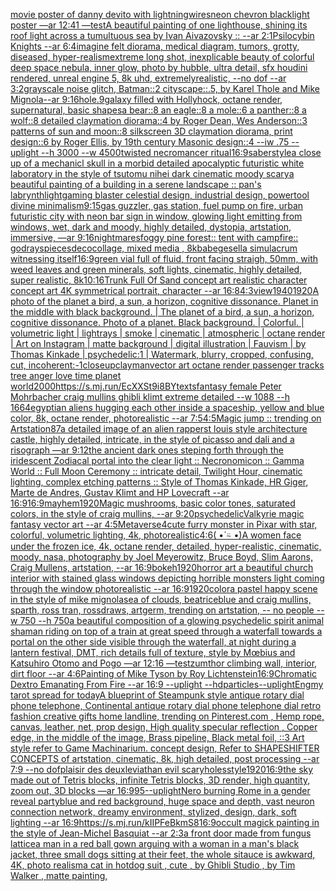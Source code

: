 [movie poster of danny devito with lightning](https://www.ebank.nz/aiartgenerator?category=movie%2520poster%2520of%2520danny%2520devito%2520with%2520lightning)[wires](https://www.ebank.nz/aiartgenerator?category=wires)[neon chevron blacklight poster —ar 12:41 —test](https://www.ebank.nz/aiartgenerator?category=neon%2520chevron%2520blacklight%2520poster%2520%E2%80%94ar%252012%3A41%2520%E2%80%94test)[A beautiful painting of one lighthouse, shining its roof light across a tumultuous sea by Ivan Aivazovsky :: --ar 2:1](https://www.ebank.nz/aiartgenerator?category=A%2520beautiful%2520painting%2520of%2520one%2520lighthouse%2C%2520shining%2520its%2520roof%2520light%2520across%2520a%2520tumultuous%2520sea%2520by%2520Ivan%2520Aivazovsky%2520%3A%3A%2520--ar%25202%3A1)[Psilocybin Knights --ar 6:4](https://www.ebank.nz/aiartgenerator?category=Psilocybin%2520Knights%2520--ar%25206%3A4)[imagine felt diorama, medical diagram, tumors, grotty, diseased, hyper-realism](https://www.ebank.nz/aiartgenerator?category=imagine%2520felt%2520diorama%2C%2520medical%2520diagram%2C%2520tumors%2C%2520grotty%2C%2520diseased%2C%2520hyper-realism)[extreme long shot, inexplicable beauty of colorful deep space nebula, inner glow, photo by hubble, ultra detail, sfx houdini rendered, unreal engine 5, 8k uhd, extremelyrealistic, --no dof --ar 3:2](https://www.ebank.nz/aiartgenerator?category=extreme%2520long%2520shot%2C%2520inexplicable%2520beauty%2520of%2520colorful%2520deep%2520space%2520nebula%2C%2520inner%2520glow%2C%2520photo%2520by%2520hubble%2C%2520ultra%2520detail%2C%2520sfx%2520houdini%2520rendered%2C%2520unreal%2520engine%25205%2C%25208k%2520uhd%2C%2520extremelyrealistic%2C%2520--no%2520dof%2520--ar%25203%3A2)[grayscale noise glitch, Batman::2 cityscape::.5, by Karel Thole and Mike Mignola--ar 9:16](https://www.ebank.nz/aiartgenerator?category=grayscale%2520noise%2520glitch%2C%2520Batman%3A%3A2%2520cityscape%3A%3A.5%2C%2520by%2520Karel%2520Thole%2520and%2520Mike%2520Mignola--ar%25209%3A16)[hole](https://www.ebank.nz/aiartgenerator?category=hole)[.9](https://www.ebank.nz/aiartgenerator?category=.9)[galaxy filled with Hollyhock, octane render, supernatural, basic shapes](https://www.ebank.nz/aiartgenerator?category=galaxy%2520filled%2520with%2520Hollyhock%2C%2520octane%2520render%2C%2520supernatural%2C%2520basic%2520shapes)[a bear::8 an eagle::8 a mole::6 a panther::8 a wolf::8 detailed claymation diorama::4 by Roger Dean, Wes Anderson::3 patterns of sun and moon::8 silkscreen 3D claymation diorama, print design::6 by Roger Ellis, by 19th century Masonic design::4 --iw .75 --uplight --h 3000 --w 4500](https://www.ebank.nz/aiartgenerator?category=a%2520bear%3A%3A8%2520an%2520eagle%3A%3A8%2520a%2520mole%3A%3A6%2520a%2520panther%3A%3A8%2520a%2520wolf%3A%3A8%2520detailed%2520claymation%2520diorama%3A%3A4%2520by%2520Roger%2520Dean%2C%2520Wes%2520Anderson%3A%3A3%2520patterns%2520of%2520sun%2520and%2520moon%3A%3A8%2520silkscreen%25203D%2520claymation%2520diorama%2C%2520print%2520design%3A%3A6%2520by%2520Roger%2520Ellis%2C%2520by%252019th%2520century%2520Masonic%2520design%3A%3A4%2520--iw%2520.75%2520--uplight%2520--h%25203000%2520--w%25204500)[twisted necromancer ritual](https://www.ebank.nz/aiartgenerator?category=twisted%2520necromancer%2520ritual)[16:9](https://www.ebank.nz/aiartgenerator?category=16%3A9)[saber](https://www.ebank.nz/aiartgenerator?category=saber)[style](https://www.ebank.nz/aiartgenerator?category=style)[a close up of a mechanicl skull in a morbid detailed apocalyptic futuristic white laboratory in the style of tsutomu nihei dark cinematic moody scary](https://www.ebank.nz/aiartgenerator?category=a%2520close%2520up%2520of%2520a%2520mechanicl%2520skull%2520in%2520a%2520morbid%2520detailed%2520apocalyptic%2520futuristic%2520white%2520laboratory%2520in%2520the%2520style%2520of%2520tsutomu%2520nihei%2520dark%2520cinematic%2520moody%2520scary)[a beautiful painting of a building in a serene landscape :: pan's labrynth](https://www.ebank.nz/aiartgenerator?category=a%2520beautiful%2520painting%2520of%2520a%2520building%2520in%2520a%2520serene%2520landscape%2520%3A%3A%2520pan%27s%2520labrynth)[light](https://www.ebank.nz/aiartgenerator?category=light)[gaming blaster celestial design, industrial design, powertool divine minimalism](https://www.ebank.nz/aiartgenerator?category=gaming%2520blaster%2520celestial%2520design%2C%2520industrial%2520design%2C%2520powertool%2520divine%2520minimalism)[9:15](https://www.ebank.nz/aiartgenerator?category=9%3A15)[gas guzzler, gas station, fuel pump on fire, urban futuristic city with neon bar sign in window, glowing light emitting from windows, wet, dark and moody, highly detailed, dystopia, artstation, immersive, —ar 9:16](https://www.ebank.nz/aiartgenerator?category=gas%2520guzzler%2C%2520gas%2520station%2C%2520fuel%2520pump%2520on%2520fire%2C%2520urban%2520futuristic%2520city%2520with%2520neon%2520bar%2520sign%2520in%2520window%2C%2520glowing%2520light%2520emitting%2520from%2520windows%2C%2520wet%2C%2520dark%2520and%2520moody%2C%2520highly%2520detailed%2C%2520dystopia%2C%2520artstation%2C%2520immersive%2C%2520%E2%80%94ar%25209%3A16)[nightmares](https://www.ebank.nz/aiartgenerator?category=nightmares)[foggy pine forest:: tent with campfire:: godrays](https://www.ebank.nz/aiartgenerator?category=foggy%2520pine%2520forest%3A%3A%2520tent%2520with%2520campfire%3A%3A%2520godrays)[pieces](https://www.ebank.nz/aiartgenerator?category=pieces)[deco](https://www.ebank.nz/aiartgenerator?category=deco)[collage, mixed media , 8k](https://www.ebank.nz/aiartgenerator?category=collage%2C%2520mixed%2520media%2520%2C%25208k)[babe](https://www.ebank.nz/aiartgenerator?category=babe)[gesell](https://www.ebank.nz/aiartgenerator?category=gesell)[a simulacrum witnessing itself](https://www.ebank.nz/aiartgenerator?category=a%2520simulacrum%2520witnessing%2520itself)[16:9](https://www.ebank.nz/aiartgenerator?category=16%3A9)[green vial full of fluid, front facing straigh, 50mm, with weed leaves and green minerals, soft lights, cinematic, highly detailed, super realistic, 8k](https://www.ebank.nz/aiartgenerator?category=green%2520vial%2520full%2520of%2520fluid%2C%2520front%2520facing%2520straigh%2C%252050mm%2C%2520with%2520weed%2520leaves%2520and%2520green%2520minerals%2C%2520soft%2520lights%2C%2520cinematic%2C%2520highly%2520detailed%2C%2520super%2520realistic%2C%25208k)[10:16](https://www.ebank.nz/aiartgenerator?category=10%3A16)[Trunk Full Of Sand concept art realistic character concept art 4K symmetrical portrait, character --ar 16:8](https://www.ebank.nz/aiartgenerator?category=Trunk%2520Full%2520Of%2520Sand%2520concept%2520art%2520realistic%2520character%2520concept%2520art%25204K%2520symmetrical%2520portrait%2C%2520character%2520--ar%252016%3A8)[4:3](https://www.ebank.nz/aiartgenerator?category=4%3A3)[view](https://www.ebank.nz/aiartgenerator?category=view)[1940](https://www.ebank.nz/aiartgenerator?category=1940)[1920](https://www.ebank.nz/aiartgenerator?category=1920)[A photo of the planet a bird, a sun, a horizon, cognitive dissonance. Planet in the middle with black background. | The planet of a bird, a sun, a horizon, cognitive dissonance. Photo of a planet. Black background. | Colorful. | volumetric light | lightrays | smoke | cinematic | atmospheric | octane render | Art on Instagram | matte background | digital illustration | Fauvism | by Thomas Kinkade | psychedelic:1 | Watermark, blurry, cropped, confusing, cut, incoherent:-1](https://www.ebank.nz/aiartgenerator?category=A%2520photo%2520of%2520the%2520planet%2520a%2520bird%2C%2520a%2520sun%2C%2520a%2520horizon%2C%2520cognitive%2520dissonance.%2520Planet%2520in%2520the%2520middle%2520with%2520black%2520background.%2520%7C%2520The%2520planet%2520of%2520a%2520bird%2C%2520a%2520sun%2C%2520a%2520horizon%2C%2520cognitive%2520dissonance.%2520Photo%2520of%2520a%2520planet.%2520Black%2520background.%2520%7C%2520Colorful.%2520%7C%2520volumetric%2520light%2520%7C%2520lightrays%2520%7C%2520smoke%2520%7C%2520cinematic%2520%7C%2520atmospheric%2520%7C%2520octane%2520render%2520%7C%2520Art%2520on%2520Instagram%2520%7C%2520matte%2520background%2520%7C%2520digital%2520illustration%2520%7C%2520Fauvism%2520%7C%2520by%2520Thomas%2520Kinkade%2520%7C%2520psychedelic%3A1%2520%7C%2520Watermark%2C%2520blurry%2C%2520cropped%2C%2520confusing%2C%2520cut%2C%2520incoherent%3A-1)[closeup](https://www.ebank.nz/aiartgenerator?category=closeup)[clay](https://www.ebank.nz/aiartgenerator?category=clay)[man](https://www.ebank.nz/aiartgenerator?category=man)[vector art octane render passenger tracks tree anger love time planet world](https://www.ebank.nz/aiartgenerator?category=vector%2520art%2520octane%2520render%2520passenger%2520tracks%2520tree%2520anger%2520love%2520time%2520planet%2520world)[2000](https://www.ebank.nz/aiartgenerator?category=2000)[<https://s.mj.run/EcXXSt9i8BY>](https://www.ebank.nz/aiartgenerator?category=%3Chttps%3A//s.mj.run/EcXXSt9i8BY%3E)[texts](https://www.ebank.nz/aiartgenerator?category=texts)[fantasy female Peter Mohrbacher craig mullins ghibli klimt extreme detailed --w 1088 --h 1664](https://www.ebank.nz/aiartgenerator?category=fantasy%2520female%2520Peter%2520Mohrbacher%2520craig%2520mullins%2520ghibli%2520klimt%2520extreme%2520detailed%2520--w%25201088%2520--h%25201664)[egyptian aliens hugging each other inside a spaceship, yellow and blue color, 8k, octane render, photorealistic --ar 7:5](https://www.ebank.nz/aiartgenerator?category=egyptian%2520aliens%2520hugging%2520each%2520other%2520inside%2520a%2520spaceship%2C%2520yellow%2520and%2520blue%2520color%2C%25208k%2C%2520octane%2520render%2C%2520photorealistic%2520--ar%25207%3A5)[4:5](https://www.ebank.nz/aiartgenerator?category=4%3A5)[Magic jump :: trending on Artstation](https://www.ebank.nz/aiartgenerator?category=Magic%2520jump%2520%3A%3A%2520trending%2520on%2520Artstation)[87](https://www.ebank.nz/aiartgenerator?category=87)[a detailed image of an alien rapper](https://www.ebank.nz/aiartgenerator?category=a%2520detailed%2520image%2520of%2520an%2520alien%2520rapper)[st louis style architecture castle, highly detailed, intricate, in the style of picasso and dali and a risograph —ar 9:12](https://www.ebank.nz/aiartgenerator?category=st%2520louis%2520style%2520architecture%2520castle%2C%2520highly%2520detailed%2C%2520intricate%2C%2520in%2520the%2520style%2520of%2520picasso%2520and%2520dali%2520and%2520a%2520risograph%2520%E2%80%94ar%25209%3A12)[the ancient dark ones steping forth through the iridescent Zodiacal portal into the clear light :: Necronomicon :: Gamma World :: Full Moon Ceremony :: intricate detail, Twilight Hour,  cinematic lighting, complex etching patterns :: Style of Thomas Kinkade, HR Giger, Marte de Andres, Gustav Klimt and HP Lovecraft  --ar 16:9](https://www.ebank.nz/aiartgenerator?category=the%2520ancient%2520dark%2520ones%2520steping%2520forth%2520through%2520the%2520iridescent%2520Zodiacal%2520portal%2520into%2520the%2520clear%2520light%2520%3A%3A%2520Necronomicon%2520%3A%3A%2520Gamma%2520World%2520%3A%3A%2520Full%2520Moon%2520Ceremony%2520%3A%3A%2520intricate%2520detail%2C%2520Twilight%2520Hour%2C%2520%2520cinematic%2520lighting%2C%2520complex%2520etching%2520patterns%2520%3A%3A%2520Style%2520of%2520Thomas%2520Kinkade%2C%2520HR%2520Giger%2C%2520Marte%2520de%2520Andres%2C%2520Gustav%2520Klimt%2520and%2520HP%2520Lovecraft%2520%2520--ar%252016%3A9)[16:9](https://www.ebank.nz/aiartgenerator?category=16%3A9)[mayhem](https://www.ebank.nz/aiartgenerator?category=mayhem)[1920](https://www.ebank.nz/aiartgenerator?category=1920)[Magic mushrooms, basic color tones, saturated colors, in the style of craig mullins, --ar 9:20](https://www.ebank.nz/aiartgenerator?category=Magic%2520mushrooms%2C%2520basic%2520color%2520tones%2C%2520saturated%2520colors%2C%2520in%2520the%2520style%2520of%2520craig%2520mullins%2C%2520--ar%25209%3A20)[psychedelic](https://www.ebank.nz/aiartgenerator?category=psychedelic)[Valkyrie magic fantasy vector art --ar 4:5](https://www.ebank.nz/aiartgenerator?category=Valkyrie%2520magic%2520fantasy%2520vector%2520art%2520--ar%25204%3A5)[Metaverse](https://www.ebank.nz/aiartgenerator?category=Metaverse)[4](https://www.ebank.nz/aiartgenerator?category=4)[cute furry monster in Pixar with star, colorful, volumetric lighting, 4k, photorealistic](https://www.ebank.nz/aiartgenerator?category=cute%2520furry%2520monster%2520in%2520Pixar%2520with%2520star%2C%2520colorful%2C%2520volumetric%2520lighting%2C%25204k%2C%2520photorealistic)[4:6](https://www.ebank.nz/aiartgenerator?category=4%3A6)[( •́ ⍨ •̀)](https://www.ebank.nz/aiartgenerator?category=%28%2520%E2%80%A2%CC%81%2520%E2%8D%A8%2520%E2%80%A2%CC%80%29)[A women face under the frozen ice, 4k, octane render, detailed, hyper-realistic, cinematic, moody, nasa, photography by Joel Meyerowitz, Bruce Boyd, Slim Aarons, Craig Mullens, artstation, --ar 16:9](https://www.ebank.nz/aiartgenerator?category=A%2520women%2520face%2520under%2520the%2520frozen%2520ice%2C%25204k%2C%2520octane%2520render%2C%2520detailed%2C%2520hyper-realistic%2C%2520cinematic%2C%2520moody%2C%2520nasa%2C%2520photography%2520by%2520Joel%2520Meyerowitz%2C%2520Bruce%2520Boyd%2C%2520Slim%2520Aarons%2C%2520Craig%2520Mullens%2C%2520artstation%2C%2520--ar%252016%3A9)[bokeh](https://www.ebank.nz/aiartgenerator?category=bokeh)[1920](https://www.ebank.nz/aiartgenerator?category=1920)[horror art a beautiful church interior with stained glass windows depicting horrible monsters light coming through the window photorealistic --ar 16:9](https://www.ebank.nz/aiartgenerator?category=horror%2520art%2520a%2520beautiful%2520church%2520interior%2520with%2520stained%2520glass%2520windows%2520depicting%2520horrible%2520monsters%2520light%2520coming%2520through%2520the%2520window%2520photorealistic%2520--ar%252016%3A9)[1920](https://www.ebank.nz/aiartgenerator?category=1920)[color](https://www.ebank.nz/aiartgenerator?category=color)[a pastel happy scene in the style of mike mignola](https://www.ebank.nz/aiartgenerator?category=a%2520pastel%2520happy%2520scene%2520in%2520the%2520style%2520of%2520mike%2520mignola)[sea of clouds, beatriceblue and craig mullins, sparth, ross tran, rossdraws, artgerm, trending on artstation, -- no people --w 750 --h 750](https://www.ebank.nz/aiartgenerator?category=sea%2520of%2520clouds%2C%2520beatriceblue%2520and%2520craig%2520mullins%2C%2520sparth%2C%2520ross%2520tran%2C%2520rossdraws%2C%2520artgerm%2C%2520trending%2520on%2520artstation%2C%2520--%2520no%2520people%2520--w%2520750%2520--h%2520750)[a beautiful composition of a glowing psychedelic spirit animal shaman riding on top of a train at great speed through a waterfall towards a portal on the other side visible through the waterfall, at night during a lantern festival, DMT,  rich details full of texture, style by Mœbius and Katsuhiro Otomo and Pogo —ar 12:16 —test](https://www.ebank.nz/aiartgenerator?category=a%2520beautiful%2520composition%2520of%2520a%2520glowing%2520psychedelic%2520spirit%2520animal%2520shaman%2520riding%2520on%2520top%2520of%2520a%2520train%2520at%2520great%2520speed%2520through%2520a%2520waterfall%2520towards%2520a%2520portal%2520on%2520the%2520other%2520side%2520visible%2520through%2520the%2520waterfall%2C%2520at%2520night%2520during%2520a%2520lantern%2520festival%2C%2520DMT%2C%2520%2520rich%2520details%2520full%2520of%2520texture%2C%2520style%2520by%2520M%C5%93bius%2520and%2520Katsuhiro%2520Otomo%2520and%2520Pogo%2520%E2%80%94ar%252012%3A16%2520%E2%80%94test)[zumthor climbing wall, interior, dirt floor --ar 4:6](https://www.ebank.nz/aiartgenerator?category=zumthor%2520climbing%2520wall%2C%2520interior%2C%2520dirt%2520floor%2520--ar%25204%3A6)[Painting of Mike Tyson by Roy Lichtenstein](https://www.ebank.nz/aiartgenerator?category=Painting%2520of%2520Mike%2520Tyson%2520by%2520Roy%2520Lichtenstein)[16:9](https://www.ebank.nz/aiartgenerator?category=16%3A9)[Chromatic Dextro Emanating From Fire --ar 16:9 --uplight --hd](https://www.ebank.nz/aiartgenerator?category=Chromatic%2520Dextro%2520Emanating%2520From%2520Fire%2520--ar%252016%3A9%2520--uplight%2520--hd)[particles](https://www.ebank.nz/aiartgenerator?category=particles)[--uplight](https://www.ebank.nz/aiartgenerator?category=--uplight)[Eng](https://www.ebank.nz/aiartgenerator?category=Eng)[my tarot spread for today](https://www.ebank.nz/aiartgenerator?category=my%2520tarot%2520spread%2520for%2520today)[A blueprint of Steampunk style antique rotary dial phone telephone,  Continental antique rotary dial phone telephone dial retro fashion creative gifts home landline, trending on Pinterest.com  , Hemp rope, canvas, leather, net, prop design, High quality specular reflection , Copper  edge, in the middle of the image, Brass pipeline,  Black metal foil,  ::3  Art style refer to Game Machinarium.  concept design, Refer to SHAPESHIFTER CONCEPTS  of artstation, cinematic,  8k, high detailed,  post processing    --ar 7:9   --no dof](https://www.ebank.nz/aiartgenerator?category=A%2520blueprint%2520of%2520Steampunk%2520style%2520antique%2520rotary%2520dial%2520phone%2520telephone%2C%2520%2520Continental%2520antique%2520rotary%2520dial%2520phone%2520telephone%2520dial%2520retro%2520fashion%2520creative%2520gifts%2520home%2520landline%2C%2520trending%2520on%2520Pinterest.com%2520%2520%2C%2520Hemp%2520rope%2C%2520canvas%2C%2520leather%2C%2520net%2C%2520prop%2520design%2C%2520High%2520quality%2520specular%2520reflection%2520%2C%2520Copper%2520%2520edge%2C%2520in%2520the%2520middle%2520of%2520the%2520image%2C%2520Brass%2520pipeline%2C%2520%2520Black%2520metal%2520foil%2C%2520%2520%3A%3A3%2520%2520Art%2520style%2520refer%2520to%2520Game%2520Machinarium.%2520%2520concept%2520design%2C%2520Refer%2520to%2520SHAPESHIFTER%2520CONCEPTS%2520%2520of%2520artstation%2C%2520cinematic%2C%2520%25208k%2C%2520high%2520detailed%2C%2520%2520post%2520processing%2520%2520%2520%2520--ar%25207%3A9%2520%2520%2520--no%2520dof)[plaisir des deux](https://www.ebank.nz/aiartgenerator?category=plaisir%2520des%2520deux)[leviathan evil scary](https://www.ebank.nz/aiartgenerator?category=leviathan%2520evil%2520scary)[holes](https://www.ebank.nz/aiartgenerator?category=holes)[style](https://www.ebank.nz/aiartgenerator?category=style)[1920](https://www.ebank.nz/aiartgenerator?category=1920)[16:9](https://www.ebank.nz/aiartgenerator?category=16%3A9)[the sky made out of Tetris blocks, infinite Tetris blocks, 3D render, high quantity, zoom out, 3D blocks —ar 16:9](https://www.ebank.nz/aiartgenerator?category=the%2520sky%2520made%2520out%2520of%2520Tetris%2520blocks%2C%2520infinite%2520Tetris%2520blocks%2C%25203D%2520render%2C%2520high%2520quantity%2C%2520zoom%2520out%2C%25203D%2520blocks%2520%E2%80%94ar%252016%3A9)[95](https://www.ebank.nz/aiartgenerator?category=95)[--uplight](https://www.ebank.nz/aiartgenerator?category=--uplight)[Nero burning Rome in a gender reveal party](https://www.ebank.nz/aiartgenerator?category=Nero%2520burning%2520Rome%2520in%2520a%2520gender%2520reveal%2520party)[blue and red background, huge space and depth, vast neuron connection network, dreamy environment, stylized, design, dark, soft lighting --ar 16:9](https://www.ebank.nz/aiartgenerator?category=blue%2520and%2520red%2520background%2C%2520huge%2520space%2520and%2520depth%2C%2520vast%2520neuron%2520connection%2520network%2C%2520dreamy%2520environment%2C%2520stylized%2C%2520design%2C%2520dark%2C%2520soft%2520lighting%2520--ar%252016%3A9)[<https://s.mj.run/kIIPFeBkmS8>](https://www.ebank.nz/aiartgenerator?category=%3Chttps%3A//s.mj.run/kIIPFeBkmS8%3E)[16:9](https://www.ebank.nz/aiartgenerator?category=16%3A9)[occult magick painting in the style of Jean-Michel Basquiat --ar 2:3](https://www.ebank.nz/aiartgenerator?category=occult%2520magick%2520painting%2520in%2520the%2520style%2520of%2520Jean-Michel%2520Basquiat%2520--ar%25202%3A3)[a front door made from fungus lattice](https://www.ebank.nz/aiartgenerator?category=a%2520front%2520door%2520made%2520from%2520fungus%2520lattice)[a man in a red ball gown arguing with a woman in a man's black jacket, three small dogs sitting at their feet, the whole sitauce is awkward, 4K, photo realism](https://www.ebank.nz/aiartgenerator?category=a%2520man%2520in%2520a%2520red%2520ball%2520gown%2520arguing%2520with%2520a%2520woman%2520in%2520a%2520man%27s%2520black%2520jacket%2C%2520three%2520small%2520dogs%2520sitting%2520at%2520their%2520feet%2C%2520the%2520whole%2520sitauce%2520is%2520awkward%2C%25204K%2C%2520photo%2520realism)[a cat in hotdog suit , cute , by Ghibli Studio , by Tim Walker , matte painting,](https://www.ebank.nz/aiartgenerator?category=a%2520cat%2520in%2520hotdog%2520suit%2520%2C%2520cute%2520%2C%2520by%2520Ghibli%2520Studio%2520%2C%2520by%2520Tim%2520Walker%2520%2C%2520matte%2520painting%2C)